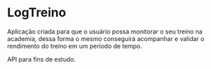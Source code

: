 # LogTreino

Aplicação criada para que o usuário possa monitorar o seu treino na academia, dessa forma o mesmo conseguirá acompanhar e validar o rendimento do treino em um período de tempo.

API para fins de estudo.
